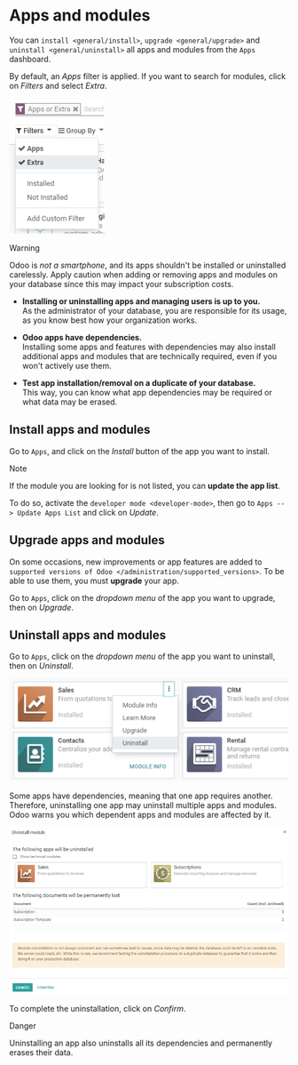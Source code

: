 # Apps and modules

You can `install <general/install>`, `upgrade <general/upgrade>` and
`uninstall
<general/uninstall>` all apps and modules from the `Apps` dashboard.

By default, an *Apps* filter is applied. If you want to search for
modules, click on *Filters* and select *Extra*.

<img src="apps_modules/apps-search-filter.png" class="align-center"
alt="Add &quot;Extra&quot; filter in Odoo Apps" />

> [!WARNING]
> Odoo is *not a smartphone*, and its apps shouldn't be installed or
> uninstalled carelessly. Apply caution when adding or removing apps and
> modules on your database since this may impact your subscription
> costs.
>
> - **Installing or uninstalling apps and managing users is up to
>   you.**  
>   As the administrator of your database, you are responsible for its
>   usage, as you know best how your organization works.
>
> - **Odoo apps have dependencies.**  
>   Installing some apps and features with dependencies may also install
>   additional apps and modules that are technically required, even if
>   you won't actively use them.
>
> - **Test app installation/removal on a duplicate of your database.**  
>   This way, you can know what app dependencies may be required or what
>   data may be erased.

## Install apps and modules

Go to `Apps`, and click on the *Install* button of the app you want to
install.

> [!NOTE]
> If the module you are looking for is not listed, you can **update the
> app list**.
>
> To do so, activate the `developer mode <developer-mode>`, then go to
> `Apps
> --> Update Apps List` and click on *Update*.

## Upgrade apps and modules

On some occasions, new improvements or app features are added to
`supported versions of Odoo
</administration/supported_versions>`. To be able to use them, you must
**upgrade** your app.

Go to `Apps`, click on the *dropdown menu* of the app you want to
upgrade, then on *Upgrade*.

## Uninstall apps and modules

Go to `Apps`, click on the *dropdown menu* of the app you want to
uninstall, then on *Uninstall*.

<img src="apps_modules/uninstall.png" class="align-center"
alt="image" />

Some apps have dependencies, meaning that one app requires another.
Therefore, uninstalling one app may uninstall multiple apps and modules.
Odoo warns you which dependent apps and modules are affected by it.

<img src="apps_modules/uninstall_deps.png" class="align-center"
alt="image" />

To complete the uninstallation, click on *Confirm*.

<div class="danger">

<div class="title">

Danger

</div>

Uninstalling an app also uninstalls all its dependencies and permanently
erases their data.

</div>
